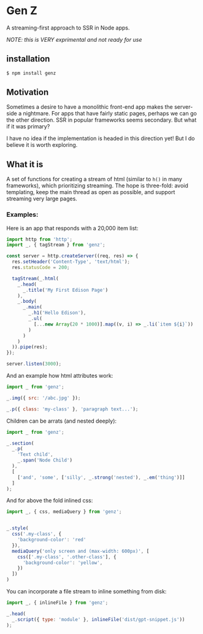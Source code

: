 # Gen Z

A streaming-first approach to SSR in Node apps.

_NOTE: this is VERY exprimental and not ready for use_

## installation

```bash
$ npm install genz
```

## Motivation

Sometimes a desire to have a monolithic front-end app makes the server-side a nightmare. For apps that have fairly static pages, 
perhaps we can go the other direction. SSR in popular frameworks seems secondary. But what if it was primary?

I have no idea if the implementation is headed in this direction yet! But I do believe it is worth exploring.

## What it is

A set of functions for creating a stream of html (similar to `h()` in many frameworks), which prioritizing streaming. The hope is three-fold: avoid templating, keep the main thread as open as possible, and support streaming very large pages.

### Examples:

Here is an app that responds with a 20,000 item list:

```js
import http from 'http';
import _, { tagStream } from 'genz';

const server = http.createServer((req, res) => {
  res.setHeader('Content-Type', 'text/html');
  res.statusCode = 200;

  tagStream(_.html(
    _.head(
      _.title('My First Edison Page')
    ),
    _.body(
      _.main(
        _.h1('Hello Edison'),
        _.ul(
          [...new Array(20 * 1000)].map((v, i) => _.li(`item ${i}`))
        )
      )
    )
  )).pipe(res);
});

server.listen(3000);
```

And an example how html attributes work:

```js
import _ from 'genz';

_.img({ src: '/abc.jpg' });

_.p({ class: 'my-class' }, 'paragraph text...');
```

Children can be arrats (and nested deeply):

```js
import _ from 'genz';

_.section(
  _.p(
    'Text child',
    _.span('Node Child')
  ),
  [
    ['and', 'some', ['silly', _.strong('nested'), _.em('thing')]]
  ]
);
```

And for above the fold inlined css:

```js
import _, { css, mediaQuery } from 'genz';


_.style(
  css('.my-class', {
    'background-color': 'red'
  }),
  mediaQuery('only screen and (max-width: 600px)', [
    css(['.my-class', '.other-class'], {
      'background-color': 'yellow',
    })
  ])
)

```

You can incorporate a file stream to inline something from disk:

```js
import _, { inlineFile } from 'genz';

_.head(
  _.script({ type: 'module' }, inlineFile('dist/gpt-snippet.js')) 
);
```

